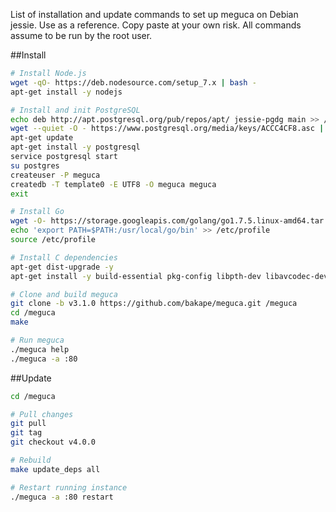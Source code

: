 List of installation and update commands to set up meguca on Debian jessie.
Use as a reference. Copy paste at your own risk.
All commands assume to be run by the root user.

##Install

```bash
# Install Node.js
wget -qO- https://deb.nodesource.com/setup_7.x | bash -
apt-get install -y nodejs

# Install and init PostgreSQL
echo deb http://apt.postgresql.org/pub/repos/apt/ jessie-pgdg main >> /etc/apt/sources.list.d/pgdg.list
wget --quiet -O - https://www.postgresql.org/media/keys/ACCC4CF8.asc | apt-key add -
apt-get update
apt-get install -y postgresql
service postgresql start
su postgres
createuser -P meguca
createdb -T template0 -E UTF8 -O meguca meguca
exit

# Install Go
wget -O- https://storage.googleapis.com/golang/go1.7.5.linux-amd64.tar.gz | tar xpz -C /usr/local
echo 'export PATH=$PATH:/usr/local/go/bin' >> /etc/profile
source /etc/profile

# Install C dependencies
apt-get dist-upgrade -y
apt-get install -y build-essential pkg-config libpth-dev libavcodec-dev libavutil-dev libavformat-dev libgraphicsmagick1-dev git zip

# Clone and build meguca
git clone -b v3.1.0 https://github.com/bakape/meguca.git /meguca
cd /meguca
make

# Run meguca
./meguca help
./meguca -a :80
```

##Update

```bash
cd /meguca

# Pull changes
git pull
git tag
git checkout v4.0.0

# Rebuild
make update_deps all

# Restart running instance
./meguca -a :80 restart
```
